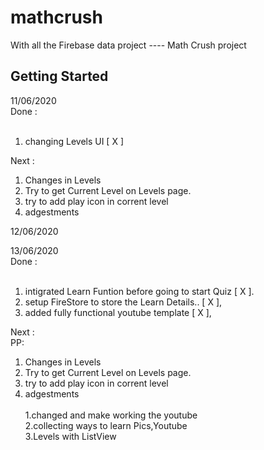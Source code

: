 # mathcrush

With all the Firebase data project ---- Math Crush project

## Getting Started

11/06/2020<br>
Done :<br>
<br>

1. changing Levels UI [ X ]<br>

Next :<br>

1. Changes in Levels<br>
2. Try to get Current Level on Levels page.<br>
3. try to add play icon in corrent level<br>
4. adgestments<br>

12/06/2020<br>

13/06/2020<br>
Done :<br>
<br>

1. intigrated Learn Funtion before going to start Quiz [ X ].<br>
2. setup FireStore to store the Learn Details.. [ X ],<br>
3. added fully functional youtube template [ X ],<br>

Next :<br>
PP:<br>

1. Changes in Levels<br>
2. Try to get Current Level on Levels page.<br>
3. try to add play icon in corrent level<br>
4. adgestments<br>
   <br>
   1.changed and make working the youtube<br>
   2.collecting ways to learn Pics,Youtube<br>
   3.Levels with ListView<br>
